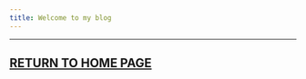 ```yaml
---
title: Welcome to my blog
---
```

---
[RETURN TO HOME PAGE](https://github.com/ajmasong/Training/blob/main/GitHub/README.md)
---
